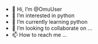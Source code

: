 - 👋 Hi, I’m @OmuUser
- 👀 I’m interested in python
- 🌱 I’m currently learning python
- 💞️ I’m looking to collaborate on ...
- 📫 How to reach me ...

<!---
OmuUser/OmuUser is a ✨ special ✨ repository because its `README.md` (this file) appears on your GitHub profile.
You can click the Preview link to take a look at your changes.
--->
